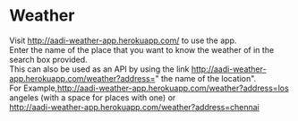 # Weather
Visit http://aadi-weather-app.herokuapp.com/ to use the app. <br>
Enter the name of the place that you want to know the weather of in the search box provided.<br>
This can also be used as an API by using the link http://aadi-weather-app.herokuapp.com/weather?address=" the name of the location".<br>
For Example,http://aadi-weather-app.herokuapp.com/weather?address=los angeles (with a space for places with one) or<br> http://aadi-weather-app.herokuapp.com/weather?address=chennai
